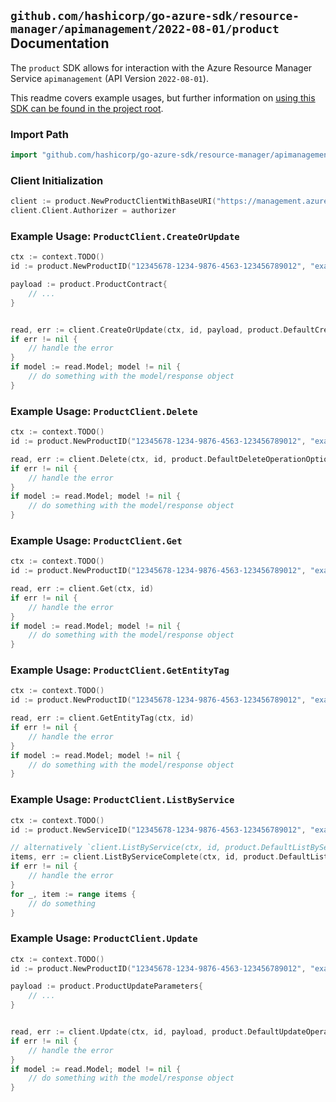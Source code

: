 
## `github.com/hashicorp/go-azure-sdk/resource-manager/apimanagement/2022-08-01/product` Documentation

The `product` SDK allows for interaction with the Azure Resource Manager Service `apimanagement` (API Version `2022-08-01`).

This readme covers example usages, but further information on [using this SDK can be found in the project root](https://github.com/hashicorp/go-azure-sdk/tree/main/docs).

### Import Path

```go
import "github.com/hashicorp/go-azure-sdk/resource-manager/apimanagement/2022-08-01/product"
```


### Client Initialization

```go
client := product.NewProductClientWithBaseURI("https://management.azure.com")
client.Client.Authorizer = authorizer
```


### Example Usage: `ProductClient.CreateOrUpdate`

```go
ctx := context.TODO()
id := product.NewProductID("12345678-1234-9876-4563-123456789012", "example-resource-group", "serviceValue", "productIdValue")

payload := product.ProductContract{
	// ...
}


read, err := client.CreateOrUpdate(ctx, id, payload, product.DefaultCreateOrUpdateOperationOptions())
if err != nil {
	// handle the error
}
if model := read.Model; model != nil {
	// do something with the model/response object
}
```


### Example Usage: `ProductClient.Delete`

```go
ctx := context.TODO()
id := product.NewProductID("12345678-1234-9876-4563-123456789012", "example-resource-group", "serviceValue", "productIdValue")

read, err := client.Delete(ctx, id, product.DefaultDeleteOperationOptions())
if err != nil {
	// handle the error
}
if model := read.Model; model != nil {
	// do something with the model/response object
}
```


### Example Usage: `ProductClient.Get`

```go
ctx := context.TODO()
id := product.NewProductID("12345678-1234-9876-4563-123456789012", "example-resource-group", "serviceValue", "productIdValue")

read, err := client.Get(ctx, id)
if err != nil {
	// handle the error
}
if model := read.Model; model != nil {
	// do something with the model/response object
}
```


### Example Usage: `ProductClient.GetEntityTag`

```go
ctx := context.TODO()
id := product.NewProductID("12345678-1234-9876-4563-123456789012", "example-resource-group", "serviceValue", "productIdValue")

read, err := client.GetEntityTag(ctx, id)
if err != nil {
	// handle the error
}
if model := read.Model; model != nil {
	// do something with the model/response object
}
```


### Example Usage: `ProductClient.ListByService`

```go
ctx := context.TODO()
id := product.NewServiceID("12345678-1234-9876-4563-123456789012", "example-resource-group", "serviceValue")

// alternatively `client.ListByService(ctx, id, product.DefaultListByServiceOperationOptions())` can be used to do batched pagination
items, err := client.ListByServiceComplete(ctx, id, product.DefaultListByServiceOperationOptions())
if err != nil {
	// handle the error
}
for _, item := range items {
	// do something
}
```


### Example Usage: `ProductClient.Update`

```go
ctx := context.TODO()
id := product.NewProductID("12345678-1234-9876-4563-123456789012", "example-resource-group", "serviceValue", "productIdValue")

payload := product.ProductUpdateParameters{
	// ...
}


read, err := client.Update(ctx, id, payload, product.DefaultUpdateOperationOptions())
if err != nil {
	// handle the error
}
if model := read.Model; model != nil {
	// do something with the model/response object
}
```

